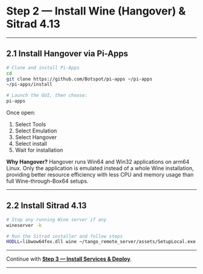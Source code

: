 
# Step 2 — Install Wine (Hangover) & Sitrad 4.13

---

## 2.1 Install Hangover via Pi-Apps

```bash
# Clone and install Pi-Apps
cd
git clone https://github.com/Botspot/pi-apps ~/pi-apps
~/pi-apps/install

# Launch the GUI, then choose:
pi-apps
```

Once open:

1. Select Tools 
2. Select Emulation
3. Select Hangover
4. Select install 
5. Wait for installation

**Why Hangover?**
Hangover runs Win64 and Win32 applications on arm64 Linux. Only the application is emulated instead of a whole Wine installation, providing better resource efficiency with less CPU and memory usage than full Wine-through-Box64 setups.

---

## 2.2 Install Sitrad 4.13

```bash
# Stop any running Wine server if any
wineserver -k

# Run the Sitrad installer and follow steps
HODLL=libwow64fex.dll wine ~/tango_remote_server/assets/SetupLocal.exe
```

---

Continue with **[Step 3 — Install Services & Deploy](install_services.md)**.

---
